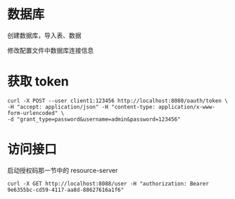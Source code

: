 # 数据库

创建数据库，导入表、数据

修改配置文件中数据库连接信息

# 获取 token

```shell script
curl -X POST --user client1:123456 http://localhost:8080/oauth/token \
-H "accept: application/json" -H "content-type: application/x-www-form-urlencoded" \
-d "grant_type=password&username=admin&password=123456"
```

# 访问接口

启动授权码那一节中的 resource-server

```shell script
curl -X GET http://localhost:8088/user -H "authorization: Bearer 9e6355bc-cd59-4117-aa8d-88627616a1f6"
```